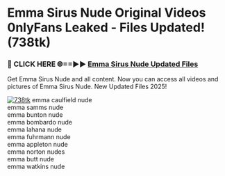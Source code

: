 # Emma Sirus Nude Original Videos 0nlyFans Leaked - Files Updated! (738tk)

<h3>🔴 CLICK HERE 🌐==►► <a href="https://tinyurl.com/4mcuefdz" rel="nofollow">Emma Sirus Nude Updated Files</a></h3>

Get Emma Sirus Nude and all content. Now you can access all videos and pictures of Emma Sirus Nude. New Updated Files 2025!

[![738tk](https://i.imgur.com/StAQSOY.gif)](https://tinyurl.com/4mcuefdz)
emma caulfield nude<br>
emma samms nude<br>
emma bunton nude<br>
emma bombardo nude<br>
emma lahana nude<br>
emma fuhrmann nude<br>
emma appleton nude<br>
emma norton nudes<br>
emma butt nude<br>
emma watkins nude